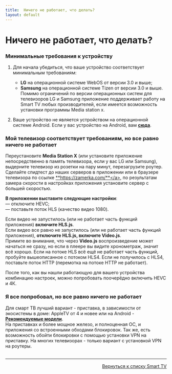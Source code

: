 ```yaml
---
title:  Ничего не работает, что делать?
layout: default
---
```


# Ничего не работает, что делать?

### Минимальные требования к устройству
1. Для начала убедиться, что ваше устройство соответствует минимальным требованиям:  
    - **LG** на операционной системе WebOS от версии 3.0 и выше;  
    - **Samsung** на операционной системе Tizen от версии 3.0 и выше.  
    Помимо ограничений по версии операционных систем для телевизоров LG и Samsung приложение поддерживает работу на Smart TV любых производителей, если имеется возможность установки программы Media station x.  

2. Ваше устройство не является устройством на операционной системе Android. Если у вас устройство на Android, вам <a href="" target="_blank" rel="noopener noreferrer">**сюда**</a>.

### Мой телевизор соответствует требованиям, но все равно ничего не работает
Переустановите **Media Station X** (или установите приложение непосредственно в память телевизора, если у вас LG или Samsung), выдерните телевизор из розетки на пару минут, перезагрузите роутер.  
Сделайте спидтест до наших серверов в приложении или в браузере телевизора по ссылке <a href="" target="_blank" rel="noopener noreferrer">**https://zamerka.com/**</a>, по результатам замера скорости в настройках приложения установите сервер с большей скоростью. 

**В приложении выставите следующие настройки**:  
— отключите HEVC;  
— поставьте поток HLS (качество видео 1080).

Если видео не запустилось (или не работает часть функций приложения) **включите HLS.js**.  
Если видео все равно не запустилось (или не работает часть функций приложения), **отключите HLS.js, включите Video.js**.  
Примите во внимание, что через **Video.js** воспроизведение может начаться не сразу, но если в плеере вы видите хронометраж, значит всё хорошо.
Если на потоке HLS всё ещё не работает часть функций, пробуйте вышеописанное с потоком HLS4. 
Если не получилось с HLS4, поставьте поток HTTP (перемотка на потоке HTTP не работает). 

После того, как вы нашли работающую для вашего устройства комбинацию настроек, можно попробовать поочерёдно включить HEVC и 4К.

### Я все попробовал, но все равно ничего не работает
Для смарт ТВ лучший вариант - приставка, в зависимости от экосистемы в доме: AppleTV от 4 и новее или на Android - <a href="" target="_blank" rel="noopener noreferrer">**Рекомендуемые модели**</a>.  
На приставках и более мощное железо, и полноценная ОС, и приложения со встроенными обходами блокировок. Так же, есть возможность обойти блокировки с помощью установки VPN на приставку. На многих телевизорах - только вариант с установкой VPN на роутеры.<br><br>



---
<p align="right"><a href="https://lazykpub.github.io/Lazykpub/pages/smarttv">Вернуться к списку Smart TV</a></p>
